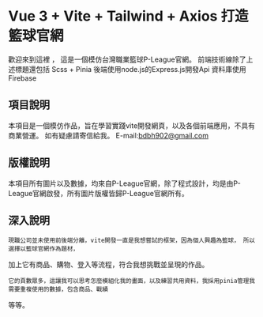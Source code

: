 # Vue 3 + Vite + Tailwind + Axios 打造籃球官網

歡迎來到這裡 ， 這是一個模仿台灣職業籃球P-League官網。
前端技術線除了上述標題還包括 Scss + Pinia
後端使用node.js的Express.js開發Api
資料庫使用Firebase

## 項目說明

本項目是一個模仿作品，旨在學習實踐vite開發網頁，以及各個前端應用，不具有商業營運。
如有疑慮請寄信給我。 E-mail:bdbh902@gmail.com

## 版權說明

本項目所有圖片以及數據，均來自P-League官網，除了程式設計，均是由P-League官網啟發，所有圖片版權皆歸P-League官網所有。

## 深入說明

    現職公司並未使用前後端分離，vite開發一直是我想嘗試的框架，因為個人興趣為籃球， 所以選擇以籃球官網作為題材，
加上它有商品、購物、登入等流程，符合我想挑戰並呈現的作品。

    它的頁數眾多，這讓我可以思考怎麼模組化我的畫面，以及練習共用資料，我採用pinia管理我需要重複使用的數據，包含商品、戰績
等等。

